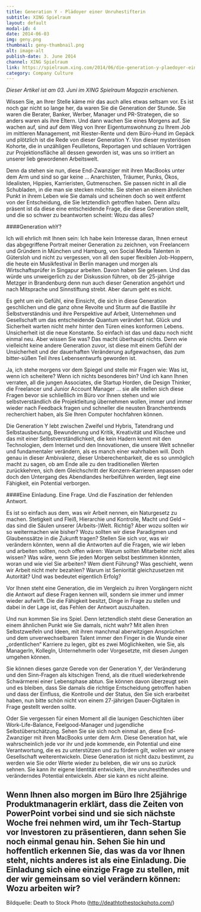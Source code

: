```yaml
---
title: Generation Y - Plädoyer einer Unruhestifterin
subtitle: XING Spielraum
layout: default
modal-id: 4
date: 2014-06-03
img: geny.png
thumbnail: geny-thumbnail.png
alt: image-alt
publish-date: 3. June 2014
channel: XING Spielraum
link: https://spielraum.xing.com/2014/06/die-generation-y-plaedoyer-einer-unruhestifterin/?utm_content=buffer0f081&utm_medium=social&utm_source=twitter.com&utm_campaign=buffer
category: Company Culture
---
```


*Dieser Artikel ist am 03. Juni im XING Spielraum Magazin erschienen.*

Wissen Sie, an Ihrer Stelle käme mir das auch alles etwas seltsam vor. Es ist noch gar nicht so lange her, da waren Sie die Generation der Stunde. Sie waren die Berater, Banker, Werber, Manager und PR-Strategen, die so anders waren als ihre Eltern. Und dann wachen Sie eines Morgens auf. Sie wachen auf, sind auf dem Weg von Ihrer Eigentumswohnung zu Ihrem Job im mittleren Management, mit Riester-Rente und dem Büro-Hund im Gepäck und plötzlich ist die Rede von dieser Generation Y. Von dieser mysteriösen Kohorte, die in unzähligen Feuilletons, Reportagen und schlauen Vorträgen zur Projektionsfläche all dessen geworden ist, was uns so irritiert an unserer lieb gewordenen Arbeitswelt.

Denn da stehen sie nun, diese End-Zwanziger mit ihren MacBooks unter dem Arm und sind so gar keine … Anarchisten, Träumer, Punks, Ökos, Idealisten, Hippies, Karrieristen, Gutmenschen. Sie passen nicht in all die Schubladen, in die man sie stecken möchte. Sie stehen an einem ähnlichen Punkt in ihrem Leben wie Sie damals und scheinen doch so weit entfernt von der Entscheidung, die Sie letztendlich getroffen haben. Denn allzu präsent ist da diese eine entscheidende Frage, die diese Generation stellt, und die so schwer zu beantworten scheint: Wozu das alles?

####Generation whY?

Ich will ehrlich mit Ihnen sein: Ich habe kein Interesse daran, Ihnen erneut das abgegriffene Portrait meiner Generation zu zeichnen, von Freelancern und Gründern in München und Hamburg, von Social Media Talenten in Gütersloh und nicht zu vergessen, von all den super flexiblen Job-Hoppern, die heute ein Musikfestival in Berlin managen und morgen als Wirtschaftsprüfer in Singapur arbeiten. Davon haben Sie gelesen. Und das würde uns unweigerlich zu der Diskussion führen, ob der 25-jährige Metzger in Brandenburg denn nun auch dieser Generation angehört und nach Mitsprache und Sinnstiftung strebt. Aber darum geht es nicht.

Es geht um ein Gefühl, eine Einsicht, die sich in diese Generation geschlichen und die ganz ohne Revolte und Sturm auf die Bastille ihr Selbstverständnis und ihre Perspektive auf Arbeit, Unternehmen und Gesellschaft um das entscheidende Quantum verändert hat. Glück und Sicherheit warten nicht mehr hinter den Türen eines konformen Lebens. Unsicherheit ist die neue Konstante. So einfach ist das und dazu noch nicht einmal neu. Aber wissen Sie was? Das macht überhaupt nichts. Denn wie vielleicht keine andere Generation zuvor, ist diese mit einem Gefühl der Unsicherheit und der dauerhaften Veränderung aufgewachsen, das zum bitter-süßen Teil ihres Lebensentwurfs geworden ist.

Ja, ich stehe morgens vor dem Spiegel und stelle mir Fragen wie: Was ist, wenn ich scheitere? Wenn ich nichts besonderes bin? Und ich kann Ihnen verraten, all die jungen Associates, die Startup Horden, die Design Thinker, die Freelancer und Junior Account Manager … sie alle stellen sich diese Fragen bevor sie schließlich im Büro vor Ihnen stehen und wie selbstverständlich die Projektleitung übernehmen wollen, immer und immer wieder nach Feedback fragen und schneller die neusten Branchentrends recherchiert haben, als Sie Ihren Computer hochfahren können.

Die Generation Y lebt zwischen Zweifel und Hybris, Tatendrang und Selbstausbeutung, Bewunderung und Kritik, Kreativität und Klischee und das mit einer Selbstverständlichkeit, die kein Hadern kennt mit den Technologien, dem Internet und den Innovationen, die unsere Welt schneller und fundamentaler verändern, als es manch einer wahrhaben will. Doch genau in dieser Ambivalenz, dieser Unberechenbarkeit, die es so unmöglich macht zu sagen, ob am Ende alle zu den traditionellen Werten zurückkehren, sich dem Gleichschritt der Konzern-Karrieren anpassen oder doch den Untergang des Abendlandes herbeiführen werden, liegt eine Fähigkeit, ein Potential verborgen.

####Eine Einladung. Eine Frage. Und die Faszination der fehlenden Antwort.

Es ist so einfach aus dem, was wir Arbeit nennen, ein Naturgesetz zu machen. Stetigkeit und Fleiß, Hierarchie und Kontrolle, Macht und Geld – das sind die Säulen unserer (Arbeits-)Welt. Richtig? Aber wozu sollten wir so weitermachen wie bisher? Wozu sollten wir diese Paradigmen und Glaubenssätze in die Zukunft tragen?
Stellen Sie sich vor, was wir verändern könnten, wenn all die Antworten auf die Fragen, wie wir leben und arbeiten sollten, noch offen wären: Warum sollten Mitarbeiter nicht alles wissen? Was wäre, wenn Sie jeden Morgen selbst bestimmen könnten, woran und wie viel Sie arbeiten? Wem dient Führung? Was geschieht, wenn wir Arbeit nicht mehr bezahlen? Warum ist Seniorität gleichzusetzen mit Autorität? Und was bedeutet eigentlich Erfolg?

Vor Ihnen steht eine Generation, die im Vergleich zu ihren Vorgängern nicht die Antwort auf diese Fragen kennen will, sondern sie immer und immer wieder aufwirft. Die die Fähigkeit besitzt, Dinge in Frage zu stellen und dabei in der Lage ist, das Fehlen der Antwort auszuhalten.

Und nun kommen Sie ins Spiel. Denn letztendlich steht diese Generation an einem ähnlichen Punkt wie Sie damals, nicht wahr? Mit allen ihren Selbstzweifeln und Ideen, mit ihren manchmal aberwitzigen Ansprüchen und dem unverwechselbaren Talent immer den Finger in die Wunde einer „ordentlichen“ Karriere zu legen, gibt es zwei Möglichkeiten, wie Sie, als ManagerIn, KollegIn, UnternehmerIn oder Vorgesetzte, mit diesen Jungen umgehen können.

Sie können dieses ganze Gerede von der Generation Y, der Veränderung und den Sinn-Fragen als kitschigen Trend, als die rituell wiederkehrende Schwärmerei einer Lebensphase abtun. Sie können davon überzeugt sein und es bleiben, dass Sie damals die richtige Entscheidung getroffen haben und dass der Einfluss, die Kontrolle und der Status, den Sie sich erarbeitet haben, nun bitte schön nicht von einem 27-jährigen Dauer-Digitalen in Frage gestellt werden sollte.

Oder Sie vergessen für einen Moment all die launigen Geschichten über Work-Life-Balance, Feelgood-Manager und jugendliche Selbstüberschätzung. Sehen Sie sie sich noch einmal an, diese End-Zwanziger mit ihren MacBooks unter dem Arm. Diese Generation hat, wie wahrscheinlich jede vor ihr und jede kommende, ein Potential und eine Verantwortung, die es zu unterstützen und zu fördern gilt, wollen wir unsere Gesellschaft weiterentwickeln. Diese Generation ist nicht dazu bestimmt, zu werden wie Sie oder Werte wieder zu beleben, die wir uns so zurück sehnen. Sie kann ihr eigene Identität entwickeln, ihre unruhestiftendes und veränderndes Potential entwickeln. Aber sie kann es nicht alleine.

Wenn Ihnen also morgen im Büro Ihre 25jährige Produktmanagerin erklärt, dass die Zeiten von PowerPoint vorbei sind und sie sich nächste Woche frei nehmen wird, um ihr Tech-Startup vor Investoren zu präsentieren, dann sehen Sie noch einmal genau hin. Sehen Sie hin und hoffentlich erkennen Sie, das was da vor Ihnen steht, nichts anderes ist als eine Einladung. Die Einladung sich eine einzige Frage zu stellen, mit der wir gemeinsam so viel verändern können:
**Wozu arbeiten wir?**
---
Bildquelle: Death to Stock Photo (http://deathtothestockphoto.com/)